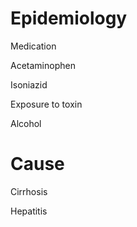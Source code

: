 
# Epidemiology

Medication

Acetaminophen

Isoniazid

Exposure to toxin

Alcohol

# Cause

Cirrhosis

Hepatitis
